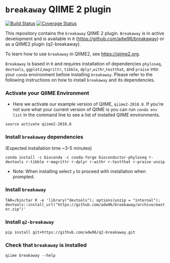 # `breakaway` QIIME 2 plugin

[![Build Status](https://travis-ci.org/qiime2/q2-breakaway.svg?branch=master)](https://travis-ci.org/qiime2/q2-breakaway)
[![Coverage Status](https://coveralls.io/repos/github/qiime2/q2-breakaway/badge.svg?branch=master)](https://coveralls.io/github/qiime2/q2-breakaway?branch=master)

This repository contains the `breakaway` QIIME 2 plugin. `Breakaway` is in active development and is available in `R` (https://github.com/adw96/breakaway) or as a QIIME2 plugin (q2-breakaway).

To learn how to use `breakaway` in QIIME2, see https://qiime2.org.

`Breakaway` is based in `R` and requires installation of dependencies `phyloseq`, `devtools`, `ggplot2`,`magrittr`, `tibble`, `dplyr`,`withr`,`testthat`, and `praise` into your `conda` environment before installing `breakaway`. Please refer to the following instructions on how to install `breakaway` and its dependencies.


### Activate your QIIME Environment

- Here we activate our example version of QIIME, `qiime2-2018.8`. If you're not sure what your current version of QIIME is you can run `conda env list` in the command line to see a list of installed QIIME environments.

```source activate qiime2-2018.8```

### Install `breakaway` dependencies

(Expected installation time ~3-5 minutes)

```conda install -c bioconda -c conda-forge bioconductor-phyloseq r-devtools r-tibble r-magrittr r-dplyr r-withr r-testthat r-praise unzip```

- Note: When installing select `y` to proceed with installation when prompted.

### Install `breakaway` <br>

```TAR=/bin/tar R -e 'library("devtools"); options(unzip = "internal"); devtools::install_url("https://github.com/adw96/breakaway/archive/master.zip")'```

### Install `q2-breakaway`

```pip install git+https://github.com/adw96/q2-breakaway.git```


### Check that `breakaway` is installed <br>

```qiime breakaway --help```
